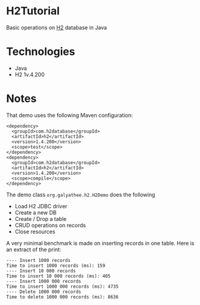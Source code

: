 # H2Tutorial
Basic operations on [H2](http://h2database.com/html/main.html) database in Java

# Technologies
- Java
- H2 1v.4.200

# Notes
That demo uses the following Maven configuration:
```
<dependency>
  <groupId>com.h2database</groupId>
  <artifactId>h2</artifactId>
  <version>1.4.200</version>
  <scope>test</scope>
</dependency>
<dependency>
  <groupId>com.h2database</groupId>
  <artifactId>h2</artifactId>
  <version>1.4.200</version>
  <scope>compile</scope>
</dependency>
```

The demo class `org.galyathee.h2.H2Demo` does the following
- Load H2 JDBC driver
- Create a new DB
- Create / Drop a table
- CRUD operations on records
- Close resources

A very minimal benchmark is made on inserting records in one table. Here is an extract of the print:
```
---- Insert 1000 records
Time to insert 1000 records (ms): 159
---- Insert 10 000 records
Time to insert 10 000 records (ms): 405
---- Insert 1000 000 records
Time to insert 1000 000 records (ms): 4735
---- Delete 1000 000 records
Time to delete 1000 000 records (ms): 8636
```
